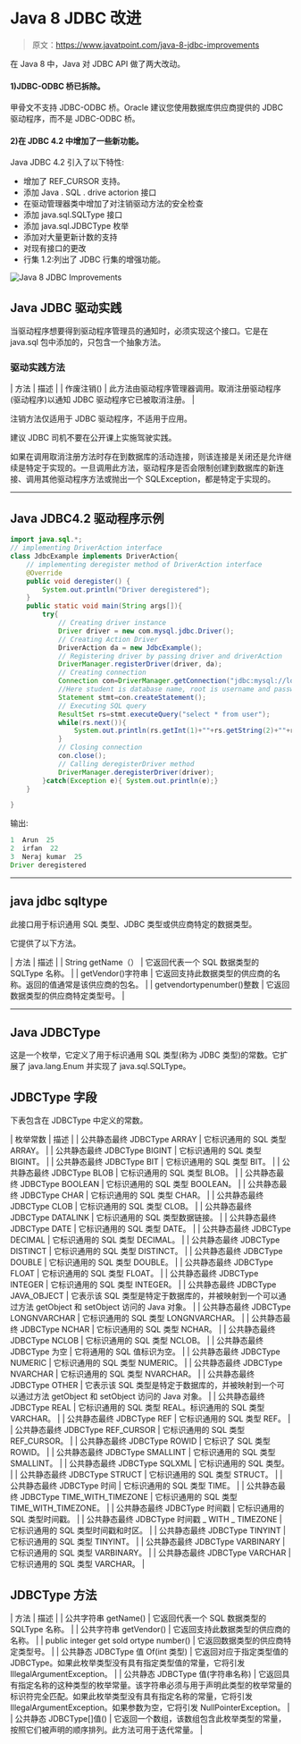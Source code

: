 # Java 8 JDBC 改进

> 原文：<https://www.javatpoint.com/java-8-jdbc-improvements>

在 Java 8 中，Java 对 JDBC API 做了两大改动。

#### 1)JDBC-ODBC 桥已拆除。

甲骨文不支持 JDBC-ODBC 桥。Oracle 建议您使用数据库供应商提供的 JDBC 驱动程序，而不是 JDBC-ODBC 桥。

#### 2)在 JDBC 4.2 中增加了一些新功能。

Java JDBC 4.2 引入了以下特性:

*   增加了 REF_CURSOR 支持。
*   添加 Java . SQL . drive actorion 接口
*   在驱动管理器类中增加了对注销驱动方法的安全检查
*   添加 java.sql.SQLType 接口
*   添加 java.sql.JDBCType 枚举
*   添加对大量更新计数的支持
*   对现有接口的更改
*   行集 1.2:列出了 JDBC 行集的增强功能。

![Java 8 JDBC Improvements](../img/54c0b8dc7ab7610fcf9ff56b3a040784.png)

## Java JDBC 驱动实践

当驱动程序想要得到驱动程序管理员的通知时，必须实现这个接口。它是在 java.sql 包中添加的，只包含一个抽象方法。

### 驱动实践方法

| 方法 | 描述 |
| 作废注销() | 此方法由驱动程序管理器调用。取消注册驱动程序(驱动程序)以通知 JDBC 驱动程序它已被取消注册。 |

注销方法仅适用于 JDBC 驱动程序，不适用于应用。

建议 JDBC 司机不要在公开课上实施驾驶实践。

如果在调用取消注册方法时存在到数据库的活动连接，则该连接是关闭还是允许继续是特定于实现的。一旦调用此方法，驱动程序是否会限制创建到数据库的新连接、调用其他驱动程序方法或抛出一个 SQLException，都是特定于实现的。

* * *

## Java JDBC4.2 驱动程序示例

```java
import java.sql.*;  
// implementing DriverAction interface
class JdbcExample implements DriverAction{  
	// implementing deregister method of DriverAction interface
	@Override
	public void deregister() {
		System.out.println("Driver deregistered");
	}
	public static void main(String args[]){
		try{
			// Creating driver instance
			Driver driver = new com.mysql.jdbc.Driver();
			// Creating Action Driver
			DriverAction da = new JdbcExample();
			// Registering driver by passing driver and driverAction
			DriverManager.registerDriver(driver, da);
			// Creating connection
			Connection con=DriverManager.getConnection("jdbc:mysql://localhost:3306/student","root","mysql");
			//Here student is database name, root is username and password is mysql
			Statement stmt=con.createStatement(); 
			// Executing SQL query
			ResultSet rs=stmt.executeQuery("select * from user");  
			while(rs.next()){  
				System.out.println(rs.getInt(1)+""+rs.getString(2)+""+rs.getString(3));  
			}
			// Closing connection
			con.close();  
			// Calling deregisterDriver method
			DriverManager.deregisterDriver(driver);
		}catch(Exception e){ System.out.println(e);}  
	}  

}  

```

输出:

```java
1  Arun  25
2  irfan  22
3  Neraj kumar  25
Driver deregistered

```

* * *

## java jdbc sqltype

此接口用于标识通用 SQL 类型、JDBC 类型或供应商特定的数据类型。

它提供了以下方法。

| 方法 | 描述 |
| String getName（） | 它返回代表一个 SQL 数据类型的 SQLType 名称。 |
| getVendor()字符串 | 它返回支持此数据类型的供应商的名称。返回的值通常是该供应商的包名。 |
| getvendortypenumber()整数 | 它返回数据类型的供应商特定类型号。 |

* * *

## Java JDBCType

这是一个枚举，它定义了用于标识通用 SQL 类型(称为 JDBC 类型)的常数。它扩展了 java.lang.Enum 并实现了 java.sql.SQLType。

## JDBCType 字段

下表包含在 JDBCType 中定义的常数。

| 枚举常数 | 描述 |
| 公共静态最终 JDBCType ARRAY | 它标识通用的 SQL 类型 ARRAY。 |
| 公共静态最终 JDBCType BIGINT | 它标识通用的 SQL 类型 BIGINT。 |
| 公共静态最终 JDBCType BIT | 它标识通用的 SQL 类型 BIT。 |
| 公共静态最终 JDBCType BLOB | 它标识通用的 SQL 类型 BLOB。 |
| 公共静态最终 JDBCType BOOLEAN | 它标识通用的 SQL 类型 BOOLEAN。 |
| 公共静态最终 JDBCType CHAR | 它标识通用的 SQL 类型 CHAR。 |
| 公共静态最终 JDBCType CLOB | 它标识通用的 SQL 类型 CLOB。 |
| 公共静态最终 JDBCType DATALINK | 它标识通用的 SQL 类型数据链接。 |
| 公共静态最终 JDBCType DATE | 它标识通用的 SQL 类型 DATE。 |
| 公共静态最终 JDBCType DECIMAL | 它标识通用的 SQL 类型 DECIMAL。 |
| 公共静态最终 JDBCType DISTINCT | 它标识通用的 SQL 类型 DISTINCT。 |
| 公共静态最终 JDBCType DOUBLE | 它标识通用的 SQL 类型 DOUBLE。 |
| 公共静态最终 JDBCType FLOAT | 它标识通用的 SQL 类型 FLOAT。 |
| 公共静态最终 JDBCType INTEGER | 它标识通用的 SQL 类型 INTEGER。 |
| 公共静态最终 JDBCType JAVA_OBJECT | 它表示该 SQL 类型是特定于数据库的，并被映射到一个可以通过方法 getObject 和 setObject 访问的 Java 对象。 |
| 公共静态最终 JDBCType LONGNVARCHAR | 它标识通用的 SQL 类型 LONGNVARCHAR。 |
| 公共静态最终 JDBCType NCHAR | 它标识通用的 SQL 类型 NCHAR。 |
| 公共静态最终 JDBCType NCLOB | 它标识通用的 SQL 类型 NCLOB。 |
| 公共静态最终 JDBCType 为空 | 它将通用的 SQL 值标识为空。 |
| 公共静态最终 JDBCType NUMERIC | 它标识通用的 SQL 类型 NUMERIC。 |
| 公共静态最终 JDBCType NVARCHAR | 它标识通用的 SQL 类型 NVARCHAR。 |
| 公共静态最终 JDBCType OTHER | 它表示该 SQL 类型是特定于数据库的，并被映射到一个可以通过方法 getObject 和 setObject 访问的 Java 对象。 |
| 公共静态最终 JDBCType REAL | 它标识通用的 SQL 类型 REAL。标识通用的 SQL 类型 VARCHAR。 |
| 公共静态最终 JDBCType REF | 它标识通用的 SQL 类型 REF。 |
| 公共静态最终 JDBCType REF_CURSOR | 它标识通用的 SQL 类型 REF_CURSOR。 |
| 公共静态最终 JDBCType ROWID | 它标识了 SQL 类型 ROWID。 |
| 公共静态最终 JDBCType SMALLINT | 它标识通用的 SQL 类型 SMALLINT。 |
| 公共静态最终 JDBCType SQLXML | 它标识通用的 SQL 类型。 |
| 公共静态最终 JDBCType STRUCT | 它标识通用的 SQL 类型 STRUCT。 |
| 公共静态最终 JDBCType 时间 | 它标识通用的 SQL 类型 TIME。 |
| 公共静态最终 JDBCType TIME_WITH_TIMEZONE | 它标识通用的 SQL 类型 TIME_WITH_TIMEZONE。 |
| 公共静态最终 JDBCType 时间戳 | 它标识通用的 SQL 类型时间戳。 |
| 公共静态最终 JDBCType 时间戳 _ WITH _ TIMEZONE | 它标识通用的 SQL 类型时间戳和时区。 |
| 公共静态最终 JDBCType TINYINT | 它标识通用的 SQL 类型 TINYINT。 |
| 公共静态最终 JDBCType VARBINARY | 它标识通用的 SQL 类型 VARBINARY。 |
| 公共静态最终 JDBCType VARCHAR | 它标识通用的 SQL 类型 VARCHAR。 |

## JDBCType 方法

| 方法 | 描述 |
| 公共字符串 getName() | 它返回代表一个 SQL 数据类型的 SQLType 名称。 |
| 公共字符串 getVendor() | 它返回支持此数据类型的供应商的名称。 |
| public integer get sold ortype number() | 它返回数据类型的供应商特定类型号。 |
| 公共静态 JDBCType 值 Of(int 类型) | 它返回对应于指定类型值的 JDBCType。如果此枚举类型没有具有指定类型值的常量，它将引发 IllegalArgumentException。 |
| 公共静态 JDBCType 值(字符串名称) | 它返回具有指定名称的这种类型的枚举常量。该字符串必须与用于声明此类型的枚举常量的标识符完全匹配。如果此枚举类型没有具有指定名称的常量，它将引发 IllegalArgumentException。如果参数为空，它将引发 NullPointerException。 |
| 公共静态 JDBCType[]值() | 它返回一个数组，该数组包含此枚举类型的常量，按照它们被声明的顺序排列。此方法可用于迭代常量。 |